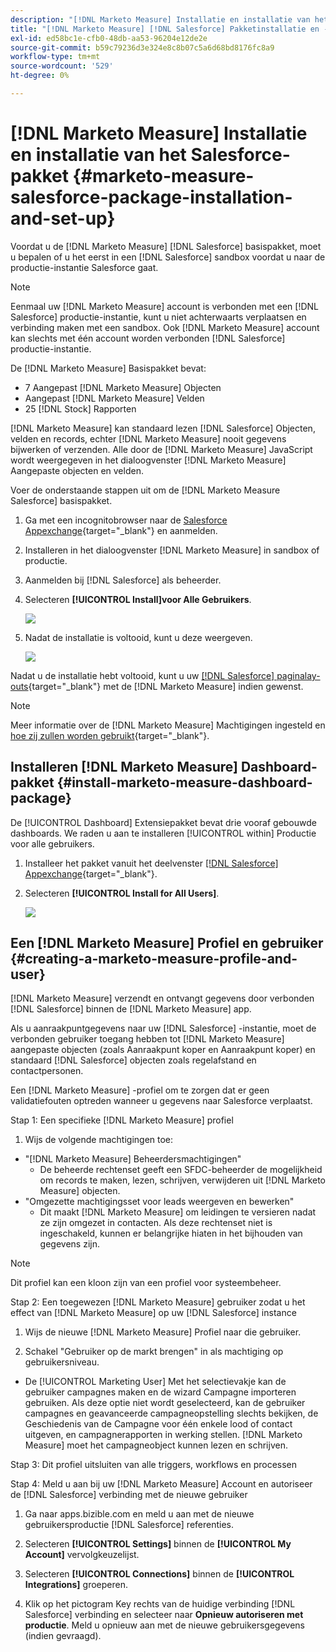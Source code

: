 ```yaml
---
description: "[!DNL Marketo Measure] Installatie en installatie van het Salesforce-pakket - [!DNL Marketo Measure] - Productdocumentatie"
title: "[!DNL Marketo Measure] [!DNL Salesforce] Pakketinstallatie en -installatie"
exl-id: ed58bc1e-cfb0-48db-aa53-96204e12de2e
source-git-commit: b59c79236d3e324e8c8b07c5a6d68bd8176fc8a9
workflow-type: tm+mt
source-wordcount: '529'
ht-degree: 0%

---
```


# [!DNL Marketo Measure] Installatie en installatie van het Salesforce-pakket {#marketo-measure-salesforce-package-installation-and-set-up}

Voordat u de [!DNL Marketo Measure] [!DNL Salesforce] basispakket, moet u bepalen of u het eerst in een [!DNL Salesforce] sandbox voordat u naar de productie-instantie Salesforce gaat.

>[!NOTE]
>
>Eenmaal uw [!DNL Marketo Measure] account is verbonden met een [!DNL Salesforce] productie-instantie, kunt u niet achterwaarts verplaatsen en verbinding maken met een sandbox. Ook [!DNL Marketo Measure] account kan slechts met één account worden verbonden [!DNL Salesforce] productie-instantie.

De [!DNL Marketo Measure] Basispakket bevat:

* 7 Aangepast [!DNL Marketo Measure] Objecten
* Aangepast [!DNL Marketo Measure] Velden
* 25 [!DNL Stock] Rapporten

[!DNL Marketo Measure] kan standaard lezen [!DNL Salesforce] Objecten, velden en records, echter [!DNL Marketo Measure] nooit gegevens bijwerken of verzenden. Alle door de [!DNL Marketo Measure] JavaScript wordt weergegeven in het dialoogvenster [!DNL Marketo Measure] Aangepaste objecten en velden.

Voer de onderstaande stappen uit om de [!DNL Marketo Measure Salesforce] basispakket.

1. Ga met een incognitobrowser naar de [Salesforce Appexchange](https://appexchange.salesforce.com/appxListingDetail?listingId=a0N3000000B3KLuEAN){target="_blank"} en aanmelden.

1. Installeren in het dialoogvenster [!DNL Marketo Measure] in sandbox of productie.

1. Aanmelden bij [!DNL Salesforce] als beheerder.

1. Selecteren **[!UICONTROL Install]voor Alle Gebruikers**.

   ![](assets/marketo-measure-salesforce-package-installation-and-set-up-1.png)

1. Nadat de installatie is voltooid, kunt u deze weergeven.

   ![](assets/marketo-measure-salesforce-package-installation-and-set-up-2.png)

Nadat u de installatie hebt voltooid, kunt u uw [[!DNL Salesforce] paginalay-outs](/help/configuration-and-setup/marketo-measure-and-salesforce/page-layout-instructions.md){target="_blank"} met de [!DNL Marketo Measure] indien gewenst.

>[!NOTE]
>
>Meer informatie over de [!DNL Marketo Measure] Machtigingen ingesteld en [hoe zij zullen worden gebruikt](/help/configuration-and-setup/marketo-measure-and-salesforce/marketo-measure-permission-sets.md){target="_blank"}.

## Installeren [!DNL Marketo Measure] Dashboard-pakket {#install-marketo-measure-dashboard-package}

De [!UICONTROL Dashboard] Extensiepakket bevat drie vooraf gebouwde dashboards. We raden u aan te installeren [!UICONTROL within] Productie voor alle gebruikers.

1. Installeer het pakket vanuit het deelvenster [[!DNL Salesforce] Appexchange](https://login.salesforce.com/packaging/installPackage.apexp?p0=04t610000001jI6){target="_blank"}.

1. Selecteren **[!UICONTROL Install for All Users]**.

   ![](assets/marketo-measure-salesforce-package-installation-and-set-up-3.png)

## Een [!DNL Marketo Measure] Profiel en gebruiker {#creating-a-marketo-measure-profile-and-user}

[!DNL Marketo Measure] verzendt en ontvangt gegevens door verbonden [!DNL Salesforce] binnen de [!DNL Marketo Measure] app.

Als u aanraakpuntgegevens naar uw [!DNL Salesforce] -instantie, moet de verbonden gebruiker toegang hebben tot [!DNL Marketo Measure] aangepaste objecten (zoals Aanraakpunt koper en Aanraakpunt koper) en standaard [!DNL Salesforce] objecten zoals regelafstand en contactpersonen.

Een [!DNL Marketo Measure] -profiel om te zorgen dat er geen validatiefouten optreden wanneer u gegevens naar Salesforce verplaatst.

Stap 1: Een specifieke [!DNL Marketo Measure] profiel

1. Wijs de volgende machtigingen toe:

* &quot;[!DNL Marketo Measure] Beheerdersmachtigingen&quot;
   * De beheerde rechtenset geeft een SFDC-beheerder de mogelijkheid om records te maken, lezen, schrijven, verwijderen uit [!DNL Marketo Measure] objecten.
* &quot;Omgezette machtigingsset voor leads weergeven en bewerken&quot;
   * Dit maakt [!DNL Marketo Measure] om leidingen te versieren nadat ze zijn omgezet in contacten. Als deze rechtenset niet is ingeschakeld, kunnen er belangrijke hiaten in het bijhouden van gegevens zijn.

>[!NOTE]
>
>Dit profiel kan een kloon zijn van een profiel voor systeembeheer.

Stap 2: Een toegewezen [!DNL Marketo Measure] gebruiker zodat u het effect van [!DNL Marketo Measure] op uw [!DNL Salesforce] instance

1. Wijs de nieuwe [!DNL Marketo Measure] Profiel naar die gebruiker.

1. Schakel &quot;Gebruiker op de markt brengen&quot; in als machtiging op gebruikersniveau.

* De [!UICONTROL Marketing User] Met het selectievakje kan de gebruiker campagnes maken en de wizard Campagne importeren gebruiken. Als deze optie niet wordt geselecteerd, kan de gebruiker campagnes en geavanceerde campagneopstelling slechts bekijken, de Geschiedenis van de Campagne voor één enkele lood of contact uitgeven, en campagnerapporten in werking stellen. [!DNL Marketo Measure] moet het campagneobject kunnen lezen en schrijven.

Stap 3: Dit profiel uitsluiten van alle triggers, workflows en processen

Stap 4: Meld u aan bij uw [!DNL Marketo Measure] Account en autoriseer de [!DNL Salesforce] verbinding met de nieuwe gebruiker

1. Ga naar apps.bizible.com en meld u aan met de nieuwe gebruikersproductie [!DNL Salesforce] referenties.

1. Selecteren **[!UICONTROL Settings]** binnen de **[!UICONTROL My Account]** vervolgkeuzelijst.

1. Selecteren **[!UICONTROL Connections]** binnen de **[!UICONTROL Integrations]** groeperen.

1. Klik op het pictogram Key rechts van de huidige verbinding [!DNL Salesforce] verbinding en selecteer naar **Opnieuw autoriseren met productie**. Meld u opnieuw aan met de nieuwe gebruikersgegevens (indien gevraagd).
